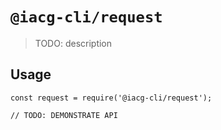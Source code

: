 # `@iacg-cli/request`

> TODO: description

## Usage

```
const request = require('@iacg-cli/request');

// TODO: DEMONSTRATE API
```

